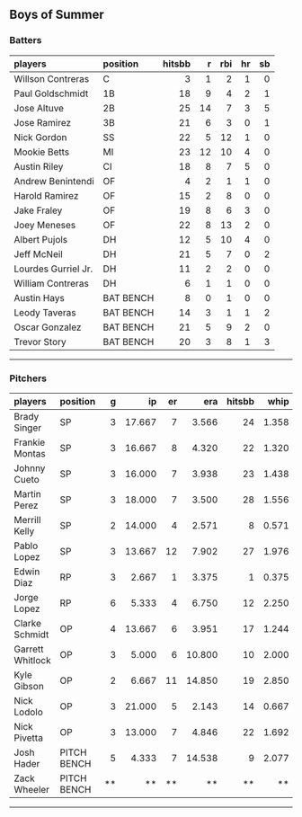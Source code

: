 ## Boys of Summer

### Batters

 
|players             |position  | hitsbb|  r| rbi| hr| sb| 
|:-------------------|:---------|------:|--:|---:|--:|--:| 
|Willson Contreras   |C         |      3|  1|   2|  1|  0| 
|Paul Goldschmidt    |1B        |     18|  9|   4|  2|  1| 
|Jose Altuve         |2B        |     25| 14|   7|  3|  5| 
|Jose Ramirez        |3B        |     21|  6|   3|  0|  1| 
|Nick Gordon         |SS        |     22|  5|  12|  1|  0| 
|Mookie Betts        |MI        |     23| 12|  10|  4|  0| 
|Austin Riley        |CI        |     18|  8|   7|  5|  0| 
|Andrew Benintendi   |OF        |      4|  2|   1|  1|  0| 
|Harold Ramirez      |OF        |     15|  2|   8|  0|  0| 
|Jake Fraley         |OF        |     19|  8|   6|  3|  0| 
|Joey Meneses        |OF        |     22|  8|  13|  2|  0| 
|Albert Pujols       |DH        |     12|  5|  10|  4|  0| 
|Jeff McNeil         |DH        |     21|  5|   7|  0|  2| 
|Lourdes Gurriel Jr. |DH        |     11|  2|   2|  0|  0| 
|William Contreras   |DH        |      6|  1|   1|  0|  0| 
|Austin Hays         |BAT BENCH |      8|  0|   1|  0|  0| 
|Leody Taveras       |BAT BENCH |     14|  3|   1|  1|  2| 
|Oscar Gonzalez      |BAT BENCH |     21|  5|   9|  2|  0| 
|Trevor Story        |BAT BENCH |     20|  3|   8|  1|  3| 


* * *

### Pitchers

 
|players          |position    |  g|     ip| er|    era| hitsbb|  whip| so|  w| sv| 
|:----------------|:-----------|--:|------:|--:|------:|------:|-----:|--:|--:|--:| 
|Brady Singer     |SP          |  3| 17.667|  7|  3.566|     24| 1.358| 11|  1|  0| 
|Frankie Montas   |SP          |  3| 16.667|  8|  4.320|     22| 1.320| 17|  1|  0| 
|Johnny Cueto     |SP          |  3| 16.000|  7|  3.938|     23| 1.438| 11|  1|  0| 
|Martin Perez     |SP          |  3| 18.000|  7|  3.500|     28| 1.556| 17|  1|  0| 
|Merrill Kelly    |SP          |  2| 14.000|  4|  2.571|      8| 0.571| 12|  1|  0| 
|Pablo Lopez      |SP          |  3| 13.667| 12|  7.902|     27| 1.976| 15|  0|  0| 
|Edwin Diaz       |RP          |  3|  2.667|  1|  3.375|      1| 0.375|  3|  0|  1| 
|Jorge Lopez      |RP          |  6|  5.333|  4|  6.750|     12| 2.250|  4|  0|  1| 
|Clarke Schmidt   |OP          |  4| 13.667|  6|  3.951|     17| 1.244| 15|  0|  0| 
|Garrett Whitlock |OP          |  3|  5.000|  6| 10.800|     10| 2.000|  8|  0|  0| 
|Kyle Gibson      |OP          |  2|  6.667| 11| 14.850|     19| 2.850|  4|  0|  0| 
|Nick Lodolo      |OP          |  3| 21.000|  5|  2.143|     14| 0.667| 25|  1|  0| 
|Nick Pivetta     |OP          |  3| 13.000|  7|  4.846|     22| 1.692|  9|  0|  0| 
|Josh Hader       |PITCH BENCH |  5|  4.333|  7| 14.538|      9| 2.077|  4|  0|  2| 
|Zack Wheeler     |PITCH BENCH | **|     **| **|     **|     **|    **| **| **| **| 


* * *


